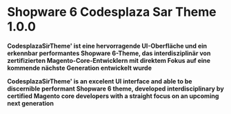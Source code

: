 # Shopware 6 Codesplaza Sar Theme 1.0.0
**CodesplazaSirTheme' ist eine hervorragende UI-Oberfläche und ein erkennbar performantes Shopware 6-Theme, das interdisziplinär von zertifizierten Magento-Core-Entwicklern mit direktem Fokus auf eine kommende nächste Generation entwickelt wurde**

**CodesplazaSirTheme' is an excelent UI interface  and able to be discernible performant Shopware 6 theme, developed interdisciplinary by certified Magento core developers with a straight focus on an upcoming next generation**